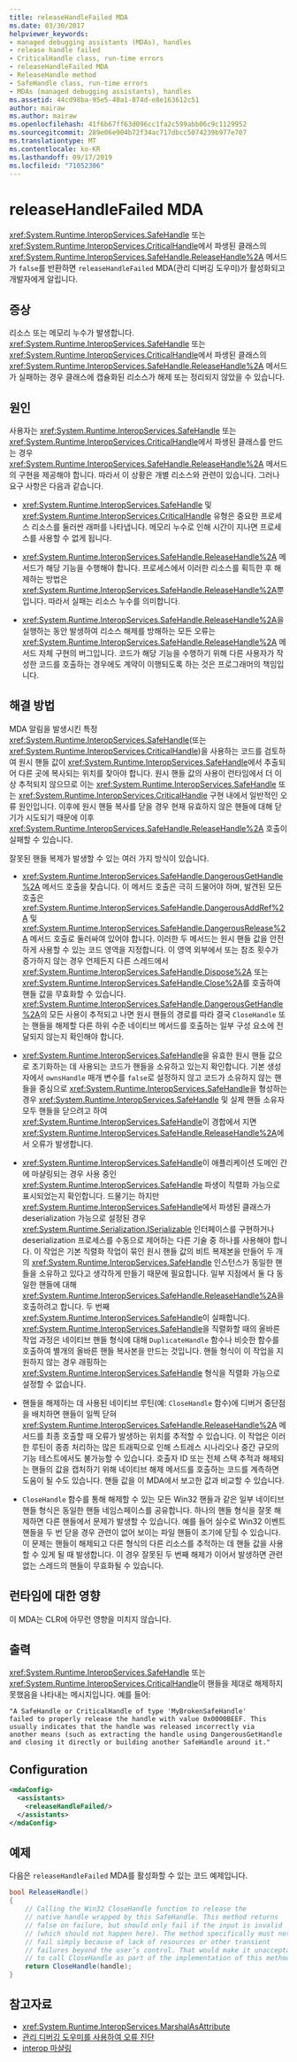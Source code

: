 ```yaml
---
title: releaseHandleFailed MDA
ms.date: 03/30/2017
helpviewer_keywords:
- managed debugging assistants (MDAs), handles
- release handle failed
- CriticalHandle class, run-time errors
- releaseHandleFailed MDA
- ReleaseHandle method
- SafeHandle class, run-time errors
- MDAs (managed debugging assistants), handles
ms.assetid: 44cd98ba-95e5-40a1-874d-e8e163612c51
author: mairaw
ms.author: mairaw
ms.openlocfilehash: 41f6b67ff63d096cc1fa2c599abb06c9c1129952
ms.sourcegitcommit: 289e06e904b72f34ac717dbcc5074239b977e707
ms.translationtype: MT
ms.contentlocale: ko-KR
ms.lasthandoff: 09/17/2019
ms.locfileid: "71052306"
---
```

# <a name="releasehandlefailed-mda"></a>releaseHandleFailed MDA
<xref:System.Runtime.InteropServices.SafeHandle> 또는 <xref:System.Runtime.InteropServices.CriticalHandle>에서 파생된 클래스의 <xref:System.Runtime.InteropServices.SafeHandle.ReleaseHandle%2A> 메서드가 `false`를 반환하면 `releaseHandleFailed` MDA(관리 디버깅 도우미)가 활성화되고 개발자에게 알립니다.  
  
## <a name="symptoms"></a>증상  
 리소스 또는 메모리 누수가 발생합니다.  <xref:System.Runtime.InteropServices.SafeHandle> 또는 <xref:System.Runtime.InteropServices.CriticalHandle>에서 파생된 클래스의 <xref:System.Runtime.InteropServices.SafeHandle.ReleaseHandle%2A> 메서드가 실패하는 경우 클래스에 캡슐화된 리소스가 해제 또는 정리되지 않았을 수 있습니다.  
  
## <a name="cause"></a>원인  
 사용자는 <xref:System.Runtime.InteropServices.SafeHandle> 또는 <xref:System.Runtime.InteropServices.CriticalHandle>에서 파생된 클래스를 만드는 경우 <xref:System.Runtime.InteropServices.SafeHandle.ReleaseHandle%2A> 메서드의 구현을 제공해야 합니다. 따라서 이 상황은 개별 리소스와 관련이 있습니다. 그러나 요구 사항은 다음과 같습니다.  
  
- <xref:System.Runtime.InteropServices.SafeHandle> 및 <xref:System.Runtime.InteropServices.CriticalHandle> 유형은 중요한 프로세스 리소스를 둘러싼 래퍼를 나타냅니다. 메모리 누수로 인해 시간이 지나면 프로세스를 사용할 수 없게 됩니다.  
  
- <xref:System.Runtime.InteropServices.SafeHandle.ReleaseHandle%2A> 메서드가 해당 기능을 수행해야 합니다. 프로세스에서 이러한 리소스를 획득한 후 해제하는 방법은 <xref:System.Runtime.InteropServices.SafeHandle.ReleaseHandle%2A>뿐입니다. 따라서 실패는 리소스 누수를 의미합니다.  
  
- <xref:System.Runtime.InteropServices.SafeHandle.ReleaseHandle%2A>을 실행하는 동안 발생하여 리소스 해제를 방해하는 모든 오류는 <xref:System.Runtime.InteropServices.SafeHandle.ReleaseHandle%2A> 메서드 자체 구현의 버그입니다. 코드가 해당 기능을 수행하기 위해 다른 사용자가 작성한 코드를 호출하는 경우에도 계약이 이행되도록 하는 것은 프로그래머의 책임입니다.  
  
## <a name="resolution"></a>해결 방법  
 MDA 알림을 발생시킨 특정 <xref:System.Runtime.InteropServices.SafeHandle>(또는 <xref:System.Runtime.InteropServices.CriticalHandle>)을 사용하는 코드를 검토하여 원시 핸들 값이 <xref:System.Runtime.InteropServices.SafeHandle>에서 추출되어 다른 곳에 복사되는 위치를 찾아야 합니다. 원시 핸들 값의 사용이 런타임에서 더 이상 추적되지 않으므로 이는 <xref:System.Runtime.InteropServices.SafeHandle> 또는 <xref:System.Runtime.InteropServices.CriticalHandle> 구현 내에서 일반적인 오류 원인입니다. 이후에 원시 핸들 복사를 닫을 경우 현재 유효하지 않은 핸들에 대해 닫기가 시도되기 때문에 이후 <xref:System.Runtime.InteropServices.SafeHandle.ReleaseHandle%2A> 호출이 실패할 수 있습니다.  
  
 잘못된 핸들 복제가 발생할 수 있는 여러 가지 방식이 있습니다.  
  
- <xref:System.Runtime.InteropServices.SafeHandle.DangerousGetHandle%2A> 메서드 호출을 찾습니다. 이 메서드 호출은 극히 드물어야 하며, 발견된 모든 호출은 <xref:System.Runtime.InteropServices.SafeHandle.DangerousAddRef%2A> 및 <xref:System.Runtime.InteropServices.SafeHandle.DangerousRelease%2A> 메서드 호출로 둘러싸여 있어야 합니다. 이러한 두 메서드는 원시 핸들 값을 안전하게 사용할 수 있는 코드 영역을 지정합니다. 이 영역 외부에서 또는 참조 횟수가 증가하지 않는 경우 언제든지 다른 스레드에서 <xref:System.Runtime.InteropServices.SafeHandle.Dispose%2A> 또는 <xref:System.Runtime.InteropServices.SafeHandle.Close%2A>를 호출하여 핸들 값을 무효화할 수 있습니다. <xref:System.Runtime.InteropServices.SafeHandle.DangerousGetHandle%2A>의 모든 사용이 추적되고 나면 원시 핸들의 경로를 따라 결국 `CloseHandle` 또는 핸들을 해제할 다른 하위 수준 네이티브 메서드를 호출하는 일부 구성 요소에 전달되지 않는지 확인해야 합니다.  
  
- <xref:System.Runtime.InteropServices.SafeHandle>을 유효한 원시 핸들 값으로 초기화하는 데 사용되는 코드가 핸들을 소유하고 있는지 확인합니다. 기본 생성자에서 `ownsHandle` 매개 변수를 `false`로 설정하지 않고 코드가 소유하지 않는 핸들을 중심으로 <xref:System.Runtime.InteropServices.SafeHandle>을 형성하는 경우 <xref:System.Runtime.InteropServices.SafeHandle> 및 실제 핸들 소유자 모두 핸들을 닫으려고 하여 <xref:System.Runtime.InteropServices.SafeHandle>이 경합에서 지면 <xref:System.Runtime.InteropServices.SafeHandle.ReleaseHandle%2A>에서 오류가 발생합니다.  
  
- <xref:System.Runtime.InteropServices.SafeHandle>이 애플리케이션 도메인 간에 마샬링되는 경우 사용 중인 <xref:System.Runtime.InteropServices.SafeHandle> 파생이 직렬화 가능으로 표시되었는지 확인합니다. 드물기는 하지만 <xref:System.Runtime.InteropServices.SafeHandle>에서 파생된 클래스가 deserialization 가능으로 설정된 경우 <xref:System.Runtime.Serialization.ISerializable> 인터페이스를 구현하거나 deserialization 프로세스를 수동으로 제어하는 다른 기술 중 하나를 사용해야 합니다. 이 작업은 기본 직렬화 작업이 묶인 원시 핸들 값의 비트 복제본을 만들어 두 개의 <xref:System.Runtime.InteropServices.SafeHandle> 인스턴스가 동일한 핸들을 소유하고 있다고 생각하게 만들기 때문에 필요합니다. 일부 지점에서 둘 다 동일한 핸들에 대해 <xref:System.Runtime.InteropServices.SafeHandle.ReleaseHandle%2A>을 호출하려고 합니다. 두 번째 <xref:System.Runtime.InteropServices.SafeHandle>이 실패합니다. <xref:System.Runtime.InteropServices.SafeHandle>을 직렬화할 때의 올바른 작업 과정은 네이티브 핸들 형식에 대해 `DuplicateHandle` 함수나 비슷한 함수를 호출하여 별개의 올바른 핸들 복사본을 만드는 것입니다. 핸들 형식이 이 작업을 지원하지 않는 경우 래핑하는 <xref:System.Runtime.InteropServices.SafeHandle> 형식을 직렬화 가능으로 설정할 수 없습니다.  
  
- 핸들을 해제하는 데 사용된 네이티브 루틴(예: `CloseHandle` 함수)에 디버거 중단점을 배치하면 핸들이 일찍 닫혀 <xref:System.Runtime.InteropServices.SafeHandle.ReleaseHandle%2A> 메서드를 최종 호출할 때 오류가 발생하는 위치를 추적할 수 있습니다. 이 작업은 이러한 루틴이 종종 처리하는 많은 트래픽으로 인해 스트레스 시나리오나 중간 규모의 기능 테스트에서도 불가능할 수 있습니다. 호출자 ID 또는 전체 스택 추적과 해제되는 핸들의 값을 캡처하기 위해 네이티브 해제 메서드를 호출하는 코드를 계측하면 도움이 될 수도 있습니다.  핸들 값을 이 MDA에서 보고한 값과 비교할 수 있습니다.  
  
- `CloseHandle` 함수를 통해 해제할 수 있는 모든 Win32 핸들과 같은 일부 네이티브 핸들 형식은 동일한 핸들 네임스페이스를 공유합니다. 하나의 핸들 형식을 잘못 해제하면 다른 핸들에서 문제가 발생할 수 있습니다. 예를 들어 실수로 Win32 이벤트 핸들을 두 번 닫을 경우 관련이 없어 보이는 파일 핸들이 조기에 닫힐 수 있습니다. 이 문제는 핸들이 해제되고 다른 형식의 다른 리소스를 추적하는 데 핸들 값을 사용할 수 있게 될 때 발생합니다. 이 경우 잘못된 두 번째 해제가 이어서 발생하면 관련 없는 스레드의 핸들이 무효화될 수 있습니다.  
  
## <a name="effect-on-the-runtime"></a>런타임에 대한 영향  
 이 MDA는 CLR에 아무런 영향을 미치지 않습니다.  
  
## <a name="output"></a>출력  
 <xref:System.Runtime.InteropServices.SafeHandle> 또는 <xref:System.Runtime.InteropServices.CriticalHandle>이 핸들을 제대로 해제하지 못했음을 나타내는 메시지입니다. 예를 들어:  
  
```output
"A SafeHandle or CriticalHandle of type 'MyBrokenSafeHandle'   
failed to properly release the handle with value 0x0000BEEF. This   
usually indicates that the handle was released incorrectly via   
another means (such as extracting the handle using DangerousGetHandle   
and closing it directly or building another SafeHandle around it."  
```  
  
## <a name="configuration"></a>Configuration  
  
```xml  
<mdaConfig>  
  <assistants>  
    <releaseHandleFailed/>  
  </assistants>  
</mdaConfig>  
```  
  
## <a name="example"></a>예제  
 다음은 `releaseHandleFailed` MDA를 활성화할 수 있는 코드 예제입니다.  
  
```csharp
bool ReleaseHandle()  
{  
    // Calling the Win32 CloseHandle function to release the   
    // native handle wrapped by this SafeHandle. This method returns   
    // false on failure, but should only fail if the input is invalid   
    // (which should not happen here). The method specifically must not   
    // fail simply because of lack of resources or other transient   
    // failures beyond the user’s control. That would make it unacceptable   
    // to call CloseHandle as part of the implementation of this method.  
    return CloseHandle(handle);  
}  
```  
  
## <a name="see-also"></a>참고자료

- <xref:System.Runtime.InteropServices.MarshalAsAttribute>
- [관리 디버깅 도우미를 사용하여 오류 진단](diagnosing-errors-with-managed-debugging-assistants.md)
- [interop 마샬링](../interop/interop-marshaling.md)
